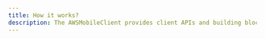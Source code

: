 ```yaml
---
title: How it works?
description: The AWSMobileClient provides client APIs and building blocks for developers who want to create user authentication experiences. Learn more about how it works.
---
```


<inline-fragment platform="ios" src="~/sdk/auth/fragments/ios/how-it-works.md"></inline-fragment>
<inline-fragment platform="android" src="~/sdk/auth/fragments/android/how-it-works.md"></inline-fragment>